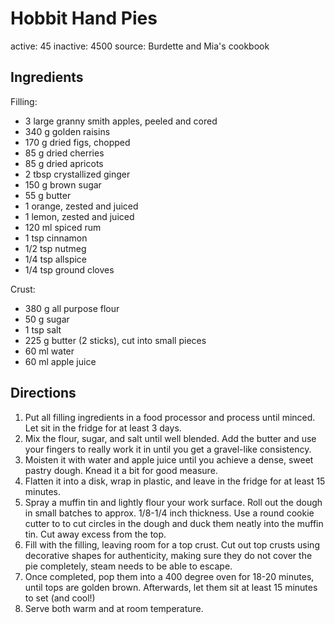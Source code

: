 # Hobbit Hand Pies
active: 45
inactive: 4500
source: Burdette and Mia's cookbook
## Ingredients

Filling:
* 3 large granny smith apples, peeled and cored
* 340 g golden raisins
* 170 g dried figs, chopped
* 85 g dried cherries
* 85 g dried apricots
* 2 tbsp crystallized ginger
* 150 g brown sugar
* 55 g butter
* 1 orange, zested and juiced
* 1 lemon, zested and juiced
* 120 ml spiced rum
* 1 tsp cinnamon
* 1/2 tsp nutmeg
* 1/4 tsp allspice
* 1/4 tsp ground cloves

Crust:
* 380 g all purpose flour
* 50 g sugar
* 1 tsp salt
* 225 g butter (2 sticks), cut into small pieces
* 60 ml water
* 60 ml apple juice
## Directions
1. Put all filling ingredients in a food processor and process until minced. Let sit in the fridge for at least 3 days.
2. Mix the flour, sugar, and salt until well blended. Add the butter and use your fingers to really work it in until you get a gravel-like consistency.
3. Moisten it with water and apple juice until you achieve a dense, sweet pastry dough. Knead it a bit for good measure.
4. Flatten it into a disk, wrap in plastic, and leave in the fridge for at least 15 minutes.
5. Spray a muffin tin and lightly flour your work surface. Roll out the dough in small batches to approx. 1/8-1/4 inch thickness. Use a round cookie cutter to to cut circles in the dough and duck them neatly into the muffin tin. Cut away excess from the top.
6. Fill with the filling, leaving room for a top crust. Cut out top crusts using decorative shapes for authenticity, making sure they do not cover the pie completely, steam needs to be able to escape.
7. Once completed, pop them into a 400 degree oven for 18-20 minutes, until tops are golden brown. Afterwards, let them sit at least 15 minutes to set (and cool!)
8. Serve both warm and at room temperature.
